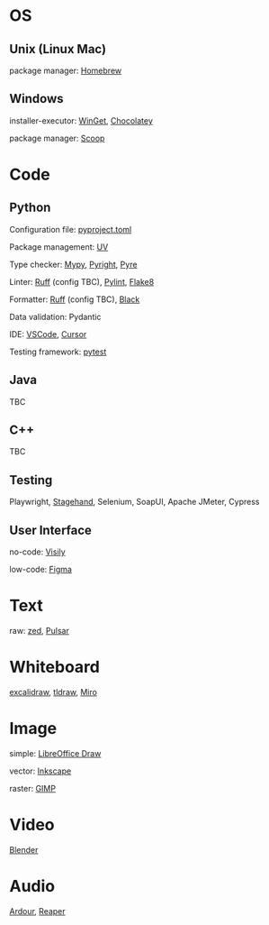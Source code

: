 # OS

## Unix (Linux Mac)

package manager: [Homebrew](https://brew.sh/)

## Windows

installer-executor: [WinGet](https://github.com/microsoft/winget-cli), [Chocolatey](https://chocolatey.org/)

package manager: [Scoop](https://scoop.sh/)

# Code

## Python

Configuration file: [pyproject.toml](https://packaging.python.org/en/latest/guides/writing-pyproject-toml/)

Package management: [UV](https://github.com/astral-sh/uv)

Type checker: [Mypy](https://mypy-lang.org/), [Pyright](https://github.com/microsoft/pyright), [Pyre](https://pyre-check.org/)

Linter: [Ruff](https://docs.astral.sh/ruff/) (config TBC), [Pylint](https://github.com/pylint-dev/pylint), [Flake8](https://flake8.pycqa.org/)

Formatter: [Ruff](https://docs.astral.sh/ruff/) (config TBC), [Black](https://github.com/psf/black)

Data validation: Pydantic

IDE: [VSCode](https://code.visualstudio.com/), [Cursor](https://www.cursor.com/)

Testing framework: [pytest](https://docs.pytest.org/)


## Java

TBC


## C++

TBC


## Testing

Playwright,  [Stagehand](https://github.com/browserbase/stagehand), Selenium, SoapUI, Apache JMeter, Cypress


## User Interface

no-code: [Visily](https://www.visily.ai/)

low-code: [Figma](https://www.figma.com/)


# Text

raw: [zed](https://zed.dev/), [Pulsar](https://pulsar-edit.dev/)


# Whiteboard

[excalidraw](https://excalidraw.com/), [tldraw](https://tldraw.dev/), [Miro](https://miro.com/)

# Image

simple: [LibreOffice Draw](https://www.libreoffice.org/discover/draw/)

vector: [Inkscape](https://inkscape.org/)

raster: [GIMP](https://www.gimp.org/)


# Video

[Blender](https://www.blender.org/)


# Audio

[Ardour](https://ardour.org/), [Reaper](https://www.reaper.fm/)

